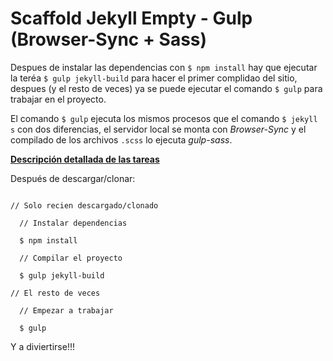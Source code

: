 # Scaffold Jekyll Empty - Gulp (Browser-Sync + Sass)

Despues de instalar las dependencias con `$ npm install` hay que ejecutar
la teréa `$ gulp jekyll-build` para hacer el primer complidao del sitio,
despues (y el resto de veces) ya se puede ejecutar el comando `$ gulp`
para trabajar en el proyecto.

El comando `$ gulp` ejecuta los mismos procesos que el comando
`$ jekyll s` con dos diferencias, el servidor local se monta con
*Browser-Sync* y el compilado de los archivos `.scss` lo ejecuta *gulp-sass*.

[**Descripción detallada de las tareas**](https://gist.github.com/BCasal/89e0a0dde82e04c64bf8e74babd0710e#file-gulp-sass-js)

Después de descargar/clonar:

```

// Solo recien descargado/clonado

  // Instalar dependencias

  $ npm install

  // Compilar el proyecto

  $ gulp jekyll-build

// El resto de veces

  // Empezar a trabajar

  $ gulp

```

Y a diviertirse!!!
